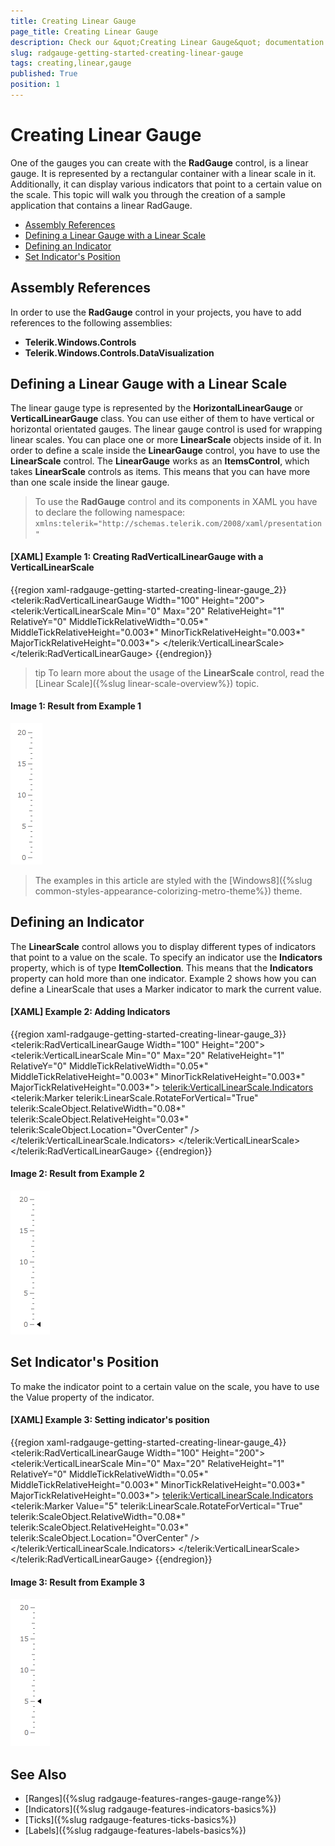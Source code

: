 ```yaml
---
title: Creating Linear Gauge
page_title: Creating Linear Gauge
description: Check our &quot;Creating Linear Gauge&quot; documentation article for the RadGauge {{ site.framework_name }} control.
slug: radgauge-getting-started-creating-linear-gauge
tags: creating,linear,gauge
published: True
position: 1
---
```


# Creating Linear Gauge

One of the gauges you can create with the __RadGauge__ control, is a linear gauge. It is represented by a rectangular container with a linear scale in it. Additionally, it can display various indicators that point to a certain value on the scale. This topic will walk you through the creation of a sample application that contains a linear RadGauge.

* [Assembly References](#assembly-references)
* [Defining a Linear Gauge with a Linear Scale](#defining-a-linear-gauge-with-a-linear-scale)
* [Defining an Indicator](#defining-an-indicator)
* [Set Indicator's Position](#set-indicators-position)

## Assembly References

In order to use the __RadGauge__ control in your projects, you have to add references to the following assemblies:			

* __Telerik.Windows.Controls__
* __Telerik.Windows.Controls.DataVisualization__

## Defining a Linear Gauge with a Linear Scale

The linear gauge type is represented by the __HorizontalLinearGauge__ or __VerticalLinearGauge__ class. You can use either of them to have vertical or horizontal orientated gauges. The linear gauge control is used for wrapping linear scales. You can place one or more __LinearScale__ objects inside of it. In order to define a scale inside the __LinearGauge__ control, you have to use the __LinearScale__ control. The __LinearGauge__ works as an __ItemsControl__, which takes __LinearScale__ controls as items. This means that you can have more than one scale inside the linear gauge.

>To use the __RadGauge__ control and its components in XAML you have to declare the following namespace:  
>`xmlns:telerik="http://schemas.telerik.com/2008/xaml/presentation"`

#### __[XAML] Example 1: Creating RadVerticalLinearGauge with a VerticalLinearScale__
{{region xaml-radgauge-getting-started-creating-linear-gauge_2}}
	<telerik:RadVerticalLinearGauge Width="100" Height="200">
	    <telerik:VerticalLinearScale Min="0" 
	                    Max="20"
	                    RelativeHeight="1"
	                    RelativeY="0"
	                    MiddleTickRelativeWidth="0.05\*"
	                    MiddleTickRelativeHeight="0.003\*"
	                    MinorTickRelativeHeight="0.003\*"
	                    MajorTickRelativeHeight="0.003\*">
	    </telerik:VerticalLinearScale>
	</telerik:RadVerticalLinearGauge>
{{endregion}}

>tip To learn more about the usage of the __LinearScale__ control, read the [Linear Scale]({%slug linear-scale-overview%}) topic.

#### __Image 1: Result from Example 1__

![RadVerticalLinearGauge with a VerticalLinearScale](images/RadGauge_GettingStarted_LinearGauge_02.png)

> The examples in this article are styled with the [Windows8]({%slug common-styles-appearance-colorizing-metro-theme%}) theme.

## Defining an Indicator

The __LinearScale__ control allows you to display different types of indicators that point to a value on the scale. To specify an indicator use the __Indicators__ property, which is of type __ItemCollection__. This means that the __Indicators__ property can hold more than one indicator. Example 2 shows how you can define a LinearScale that uses a Marker indicator to mark the current value.

#### __[XAML] Example 2: Adding Indicators__
{{region xaml-radgauge-getting-started-creating-linear-gauge_3}}
	<telerik:RadVerticalLinearGauge Width="100" Height="200">
	    <telerik:VerticalLinearScale Min="0" 
	                         Max="20"
	                         RelativeHeight="1"
	                         RelativeY="0"
	                         MiddleTickRelativeWidth="0.05\*"
	                         MiddleTickRelativeHeight="0.003\*"
	                         MinorTickRelativeHeight="0.003\*"
	                         MajorTickRelativeHeight="0.003\*">
	        <telerik:VerticalLinearScale.Indicators>
	            <telerik:Marker telerik:LinearScale.RotateForVertical="True"
	                            telerik:ScaleObject.RelativeWidth="0.08\*"
	                            telerik:ScaleObject.RelativeHeight="0.03\*" 
	                            telerik:ScaleObject.Location="OverCenter" />
	        </telerik:VerticalLinearScale.Indicators>
	    </telerik:VerticalLinearScale>
	</telerik:RadVerticalLinearGauge>
{{endregion}}

#### __Image 2: Result from Example 2__

![RadVerticalLinearGauge with Indicator](images/RadGauge_GettingStarted_LinearGauge_03.png)

## Set Indicator's Position

To make the indicator point to a certain value on the scale, you have to use the Value property of the indicator. 

#### __[XAML] Example 3: Setting indicator's position__
{{region xaml-radgauge-getting-started-creating-linear-gauge_4}}
	<telerik:RadVerticalLinearGauge Width="100" Height="200">
	    <telerik:VerticalLinearScale Min="0" 
	                         Max="20"
	                         RelativeHeight="1"
	                         RelativeY="0"
	                         MiddleTickRelativeWidth="0.05\*"
	                         MiddleTickRelativeHeight="0.003\*"
	                         MinorTickRelativeHeight="0.003\*"
	                         MajorTickRelativeHeight="0.003\*">
	        <telerik:VerticalLinearScale.Indicators>
	            <telerik:Marker Value="5"
	                            telerik:LinearScale.RotateForVertical="True"
	                            telerik:ScaleObject.RelativeWidth="0.08\*"
	                            telerik:ScaleObject.RelativeHeight="0.03\*" 
	                            telerik:ScaleObject.Location="OverCenter" />
	        </telerik:VerticalLinearScale.Indicators>
	    </telerik:VerticalLinearScale>
	</telerik:RadVerticalLinearGauge>
{{endregion}}

#### __Image 3: Result from Example 3__

![RadVerticalLinearGauge with Indicator position](images/RadGauge_GettingStarted_LinearGauge_04.png)

## See Also

* [Ranges]({%slug radgauge-features-ranges-gauge-range%})
* [Indicators]({%slug radgauge-features-indicators-basics%})
* [Ticks]({%slug radgauge-features-ticks-basics%})
* [Labels]({%slug radgauge-features-labels-basics%})